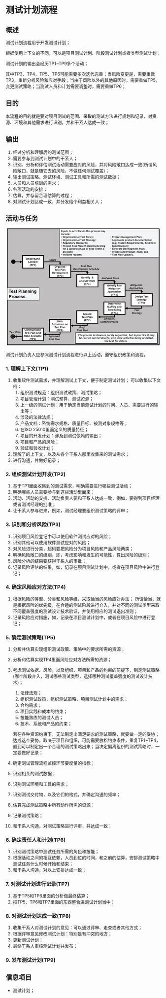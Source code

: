 # 测试计划流程

## 概述

测试计划流程用于开发测试计划；

根据使用上下文的不同，可以是项目测试计划、阶段测试计划或者类型测试计划；

测试计划的输出会经历TP1~TP9多个活动；

其中TP3、TP4、TP5、TP6可能需要多次迭代完善；当风险变更是，需要重做TP3，重新分析风险和应对手段；当由于风险以外的其他原因时，需要重做TP5，变更测试策略；当测试人员和计划需要调整时，需要重做TP6；

## 目的

本流程的目的就是要对项目测试的范围、采取的测试方法进行规划和记录，对资源、环境和其他需求进行识别，并和干系人达成一致；

## 输出

1. 经过分析和理解后的测试范围；
2. 需要参与到测试计划中的干系人；
3. 识别、分析和评估测试活动需要应对的风险，并对风险敞口达成一致\(所谓风险敞口，就是随它去的风险，不做任何测试覆盖\)；
4. 输出测试策略、测试环境、测试工具和所需的测试数据；
5. 人员和人员培训的需求；
6. 各项活动的安排；
7. 估算，并存留合理估算的过程；
8. 对测试计划达成一致，并分发给个利益相关人；

## 活动与任务

![](../../../../.gitbook/assets/image%20%2871%29.png)

测试计划负责人应参照测试计划流程进行以上活动，遵守组织政策和流程。

### **1. 理解上下文\(TP1\)**

1. 收集软件测试需求，并理解测试上下文，便于制定测试计划； 可以收集以下文档：
   1. 组织测试规范：组织测试政策、测试策略；
   2. 项目管理计划：测试预算、测试资源；
   3. 上一级的测试计划：用于确定当前测试计划的时间、人员、需要进行的输出等；
   4. 涉及的法律法规；
   5. 产品文档：系统需求规格、质量目标、被测对象规格等；
   6. 在ISO 25010里面定义的质量特征；
   7. 项目的开发计划：涉及到测试依赖的输出；
   8. 项目和产品的风险；
   9. 验证和验收计划；
2. 理解了的上下文，以及从各个干系人那里收集来的测试需求；
3. 进行沟通，并做好记录；

### **2. 组织测试计划开发\(TP2\)**

1. 基于TP1里面收集到的测试需求，明确需要进行哪些测试活动；
2. 明确哪些人员需要参与到这些活动里面来；
3. 活动、活动的安排、活动负责人要和干系人达成一致，例如，要得到项目经理或者测试经理的批准；
4. 让干系人参与进来，例如，测试经理要组织测试策略的评审；

### **3. 识别和分析风险\(TP3\)**

1. 识别项目风险登记中可以使用软件测试应对的风险；
2. 识别其他可以使用软件测试应对的风险；
3. 对风险进行分类，起码要把风险分为项目风险和产品风险两类；
4. 明确风险敞口的级别，即，考虑影响和发生的可能性，算出风险的级别；
5. 风险分析的结果要获得干系人的审批；
6. 记录风险评估的结果，如，记录在项目测试计划中，或者在项目风险中进行登记；

### **4. 确定风险应对方法\(TP4\)**

1. 根据风险的类型、分类和风险等级，采取恰当的风险应对办法； 所谓恰当，就是根据风险的优先级，在合适的测试阶段进行介入，并对不同的测试类型采取不同覆盖强度的测试设计技术验证，并使用相应的测试退出准则；
2. 记录风险应对措施，如，记录在项目测试计划中，或者在项目风险中进行登记；

### **5. 确定测试策略\(TP5\)**

1. 分析并估算实现组织测试政策、策略中的要求所需的资源；
2. 分析和估算实现TP4里面风险应对方法所需的资源；
3. 考虑测试依据、风险，以及组织、项目和产品的约束的前提下，制定测试策略\(哪个阶段介入，测试哪些测试类型，选择哪种测试覆盖强度的测试设计技术\)；

   1. 法律法规；
   2. 组织测试政策、组织测试策略、项目测试计划中的需求；
   3. 合约需求；
   4. 项目实践和成本的约束；
   5. 技能熟练的测试人员；
   6. 技术、系统和产品的约束；

   若在各种资源约束下，无法制定出满足要求的测试策略，就要做一定的妥协；达成这个妥协，取决于项目和组织，可能需要放松约束条件，重复TP1~TP4，直到可以制定出一个合理的测试策略出来；当决定偏离组织的测试策略时，一定要做好记录；

4. 确定测试管理流程监控环节要度量的指标；
5. 识别相关的测试数据；
6. 识别测试环境和工具的需求；
7. 识别测试交付物，以及它们的格式，并确定沟通的频率；
8. 估算完成测试策略中所有动作所需的资源；
9. 记录测试策略；
10. 和干系人沟通，对测试策略进行评审，并达成一致；

### **6. 确定责任人和计划\(TP6\)**

1. 识别测试策略中测试任务所需的角色和技能；
2. 根据活动之间的相互依赖，人员到位的时间，和之前的估算，安排测试策略中测试任务什么时候开始和结束；
3. 和干系人沟通，对以上安排达成一致；

### **7. 对测试计划进行记录\(TP7\)**

1. 基于TP5和TP6里面的分析做最终估算；
2. 把TP5、TP6和TP7里面的东西整合进测试计划当中；

### **8. 对测试计划达成一致\(TP8\)**

1. 收集干系人对测试计划的意见：可以通过评审、走查或者其他方式；
2. 根据评审意见修改测试计划：特别是有冲突的地方；
3. 更新测试计划；
4. 最终干系人审核测试计划并发布；

### **9. 发布测试计划\(TP9\)**

## **信息项目**

* 测试计划；


